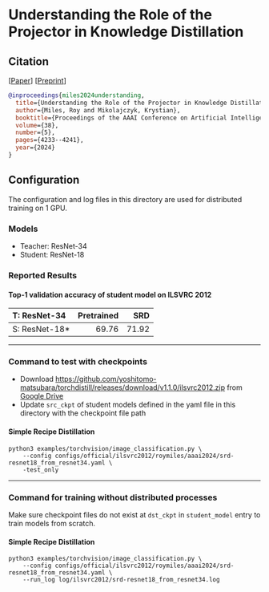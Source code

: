 # Understanding the Role of the Projector in Knowledge Distillation
## Citation
[[Paper](https://ojs.aaai.org/index.php/AAAI/article/view/28219)] [[Preprint](https://arxiv.org/abs/2303.11098)]  
```bibtex
@inproceedings{miles2024understanding,
  title={Understanding the Role of the Projector in Knowledge Distillation},
  author={Miles, Roy and Mikolajczyk, Krystian},
  booktitle={Proceedings of the AAAI Conference on Artificial Intelligence},
  volume={38},
  number={5},
  pages={4233--4241},
  year={2024}
}
```

## Configuration
The configuration and log files in this directory are used for distributed training on 1 GPU.  

### Models
- Teacher: ResNet-34
- Student: ResNet-18

### Reported Results
#### Top-1 validation accuracy of student model on ILSVRC 2012
| T: ResNet-34    | Pretrained |   SRD |  
| :---            | ---:       |------:|  
| S: ResNet-18\*  | 69.76      | 71.92 |  


---
### Command to test with checkpoints
- Download https://github.com/yoshitomo-matsubara/torchdistill/releases/download/v1.1.0/ilsvrc2012.zip from [Google Drive]( https://drive.google.com/drive/folders/1P5mePA0vwWkGqzJCiExfVzpqZEpEDEEz?usp=sharing)
- Update `src_ckpt` of student models defined in the yaml file in this directory with the checkpoint file path

#### Simple Recipe Distillation
```
python3 examples/torchvision/image_classification.py \
    --config configs/official/ilsvrc2012/roymiles/aaai2024/srd-resnet18_from_resnet34.yaml \
    -test_only
```


---
### Command for training without distributed processes
Make sure checkpoint files do not exist at `dst_ckpt` in `student_model` entry to train models from scratch.

#### Simple Recipe Distillation
```
python3 examples/torchvision/image_classification.py \
    --config configs/official/ilsvrc2012/roymiles/aaai2024/srd-resnet18_from_resnet34.yaml \
    --run_log log/ilsvrc2012/srd-resnet18_from_resnet34.log 
```
